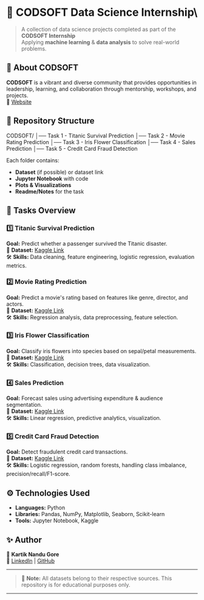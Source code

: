 # 🚀 CODSOFT Data Science Internship\
>A collection of data science projects completed as part of the **CODSOFT Internship**  
>Applying **machine learning** & **data analysis** to solve real-world problems.

## 📌 About CODSOFT
**CODSOFT** is a vibrant and diverse community that provides opportunities in leadership, learning, and collaboration through mentorship, workshops, and projects.  
🔗 [Website](https://www.codsoft.in)

## 📂 Repository Structure
CODSOFT/
│── Task 1 - Titanic Survival Prediction
│── Task 2 - Movie Rating Prediction
│── Task 3 - Iris Flower Classification
│── Task 4 - Sales Prediction
│── Task 5 - Credit Card Fraud Detection

Each folder contains:
- **Dataset** (if possible) or dataset link
- **Jupyter Notebook** with code
- **Plots & Visualizations**
- **Readme/Notes** for the task

## 📝 Tasks Overview

### **1️⃣ Titanic Survival Prediction**
**Goal:** Predict whether a passenger survived the Titanic disaster.  
📂 **Dataset:** [Kaggle Link](https://www.kaggle.com/datasets/yasserh/titanic-dataset)  
🛠 **Skills:** Data cleaning, feature engineering, logistic regression, evaluation metrics.  


### **2️⃣ Movie Rating Prediction**
**Goal:** Predict a movie's rating based on features like genre, director, and actors.  
📂 **Dataset:** [Kaggle Link](https://www.kaggle.com/datasets/adrianmcmahon/imdb-india-movies)  
🛠 **Skills:** Regression analysis, data preprocessing, feature selection.  


### **3️⃣ Iris Flower Classification**
**Goal:** Classify iris flowers into species based on sepal/petal measurements.  
📂 **Dataset:** [Kaggle Link](https://www.kaggle.com/datasets/arshid/iris-flower-dataset)  
🛠 **Skills:** Classification, decision trees, data visualization.  



### **4️⃣ Sales Prediction**
**Goal:** Forecast sales using advertising expenditure & audience segmentation.  
📂 **Dataset:** [Kaggle Link](https://www.kaggle.com/code/ashydv/sales-prediction-simple-linear-regression/input)  
🛠 **Skills:** Linear regression, predictive analytics, visualization.  


### **5️⃣ Credit Card Fraud Detection**
**Goal:** Detect fraudulent credit card transactions.  
📂 **Dataset:** [Kaggle Link](https://www.kaggle.com/datasets/mlg-ulb/creditcardfraud)  
🛠 **Skills:** Logistic regression, random forests, handling class imbalance, precision/recall/F1-score.  


## ⚙️ Technologies Used
- **Languages:** Python  
- **Libraries:** Pandas, NumPy, Matplotlib, Seaborn, Scikit-learn  
- **Tools:** Jupyter Notebook, Kaggle  


## ✨ Author
👤 **Kartik Nandu Gore**  
🔗 [LinkedIn](linkedin.com/in/kartikgore20) | [GitHub](https://github.com/Kartik-Gore)

---

> 📌 **Note:** All datasets belong to their respective sources. This repository is for educational purposes only.

---

